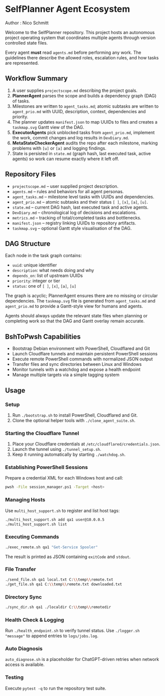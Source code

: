 # SelfPlanner Agent Ecosystem
Author : Nico Schmitt

Welcome to the SelfPlanner repository. This project hosts an autonomous project operating system that coordinates multiple agents through version controlled state files.

Every agent **must** read `agents.md` before performing any work. The guidelines there describe the allowed roles, escalation rules, and how tasks are represented.

## Workflow Summary
1. A user supplies `projectscope.md` describing the project goals.
2. **PlannerAgent** parses the scope and builds a dependency graph (DAG) of tasks.
3. Milestones are written to `agent_tasks.md`; atomic subtasks are written to `agent_prio.md` with UUID, description, context, dependencies and priority.
4. The planner updates `manifest.json` to map UUIDs to files and creates a `taskmap.svg` Gantt view of the DAG.
5. **ExecutorAgents** pick unblocked tasks from `agent_prio.md`, implement the work, commit changes and log results in `DevDiary.md`.
6. **MetaStateCheckerAgent** audits the repo after each milestone, marking problems with `[u]` or `[a]` and logging findings.
7. State is persisted in `state.md` (graph hash, last executed task, active agents) so work can resume exactly where it left off.

## Repository Files
- `projectscope.md` – user supplied project description.
- `agents.md` – rules and behaviors for all agent personas.
- `agent_tasks.md` – milestone level tasks with UUIDs and dependencies.
- `agent_prio.md` – atomic subtasks and their status `[ ]`, `[x]`, `[a]`, `[u]`.
- `state.md` – current DAG hash, last executed task and active agents.
- `DevDiary.md` – chronological log of decisions and escalations.
- `metrics.md` – tracking of total/completed tasks and bottlenecks.
- `manifest.json` – registry linking UUIDs to repository artifacts.
- `taskmap.svg` – optional Gantt style visualisation of the DAG.

## DAG Structure
Each node in the task graph contains:
- `uuid`: unique identifier
- `description`: what needs doing and why
- `depends_on`: list of upstream UUIDs
- `priority`: integer or tier
- `status`: one of `[ ]`, `[x]`, `[a]`, `[u]`

The graph is acyclic; PlannerAgent ensures there are no missing or circular dependencies. The `taskmap.svg` file is generated from `agent_tasks.md` and `agent_prio.md` to provide a Gantt-style view for humans and agents.

Agents should always update the relevant state files when planning or completing work so that the DAG and Gantt overlay remain accurate.


## BshToPwsh Capabilities

- Bootstrap Debian environment with PowerShell, Cloudflared and Git
- Launch Cloudflare tunnels and maintain persistent PowerShell sessions
- Execute remote PowerShell commands with normalized JSON output
- Transfer files and sync directories between Linux and Windows
- Monitor tunnels with a watchdog and expose a health endpoint
- Manage multiple targets via a simple tagging system

## Usage

### Setup
1. Run `./bootstrap.sh` to install PowerShell, Cloudflared and Git.
2. Clone the optional helper tools with `./clone_agent_suite.sh`.

### Starting the Cloudflare Tunnel
1. Place your Cloudflare credentials at `/etc/cloudflared/credentials.json`.
2. Launch the tunnel using `./tunnel_setup.sh`.
3. Keep it running automatically by starting `./watchdog.sh`.

### Establishing PowerShell Sessions
Prepare a credential XML for each Windows host and call:

```bash
pwsh -File session_manager.ps1 -Target <host>
```

### Managing Hosts
Use `multi_host_support.sh` to register and list host tags:

```bash
./multi_host_support.sh add qa1 user@10.0.0.5
./multi_host_support.sh list
```

### Executing Commands

```bash
./exec_remote.sh qa1 "Get-Service Spooler"
```

The result is printed as JSON containing `exitCode` and `stdout`.

### File Transfer

```bash
./send_file.sh qa1 local.txt C:\\temp\\remote.txt
./get_file.sh qa1 C:\\temp\\remote.txt downloaded.txt
```

### Directory Sync

```bash
./sync_dir.sh qa1 ./localdir C:\\temp\\remotedir
```

### Health Check & Logging
Run `./health_endpoint.sh` to verify tunnel status.
Use `./logger.sh "message"` to append entries to `logs/jobs.log`.

### Auto Diagnosis
`auto_diagnose.sh` is a placeholder for ChatGPT-driven retries when network
access is available.

### Testing
Execute `pytest -q` to run the repository test suite.
